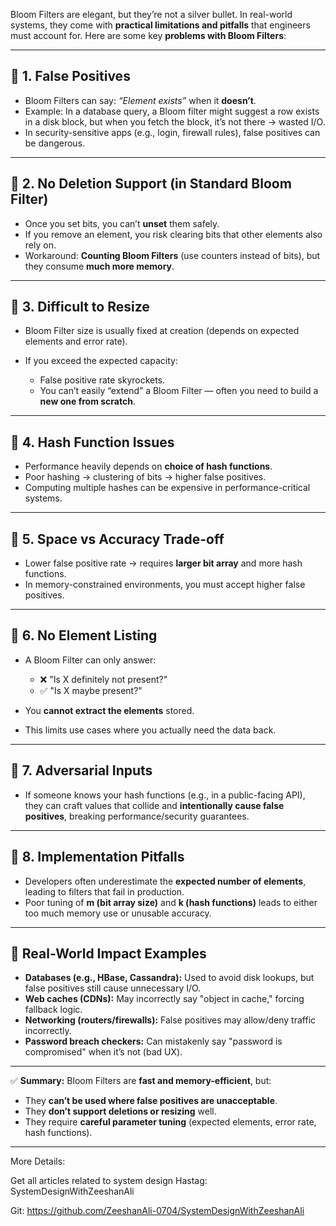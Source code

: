  Bloom Filters are elegant, but they’re not a silver bullet. In real-world systems, they come with **practical limitations and pitfalls** that engineers must account for. Here are some key **problems with Bloom Filters**:

---

## 🔑 1. **False Positives**

* Bloom Filters can say: *“Element exists”* when it **doesn’t**.
* Example: In a database query, a Bloom filter might suggest a row exists in a disk block, but when you fetch the block, it’s not there → wasted I/O.
* In security-sensitive apps (e.g., login, firewall rules), false positives can be dangerous.

---

## 🔑 2. **No Deletion Support (in Standard Bloom Filter)**

* Once you set bits, you can’t **unset** them safely.
* If you remove an element, you risk clearing bits that other elements also rely on.
* Workaround: **Counting Bloom Filters** (use counters instead of bits), but they consume **much more memory**.

---

## 🔑 3. **Difficult to Resize**

* Bloom Filter size is usually fixed at creation (depends on expected elements and error rate).
* If you exceed the expected capacity:

  * False positive rate skyrockets.
  * You can’t easily “extend” a Bloom Filter — often you need to build a **new one from scratch**.

---

## 🔑 4. **Hash Function Issues**

* Performance heavily depends on **choice of hash functions**.
* Poor hashing → clustering of bits → higher false positives.
* Computing multiple hashes can be expensive in performance-critical systems.

---

## 🔑 5. **Space vs Accuracy Trade-off**

* Lower false positive rate → requires **larger bit array** and more hash functions.
* In memory-constrained environments, you must accept higher false positives.

---

## 🔑 6. **No Element Listing**

* A Bloom Filter can only answer:

  * ❌ "Is X definitely not present?"
  * ✅ "Is X maybe present?"
* You **cannot extract the elements** stored.
* This limits use cases where you actually need the data back.

---

## 🔑 7. **Adversarial Inputs**

* If someone knows your hash functions (e.g., in a public-facing API), they can craft values that collide and **intentionally cause false positives**, breaking performance/security guarantees.

---

## 🔑 8. **Implementation Pitfalls**

* Developers often underestimate the **expected number of elements**, leading to filters that fail in production.
* Poor tuning of **m (bit array size)** and **k (hash functions)** leads to either too much memory use or unusable accuracy.

---

## 🚧 Real-World Impact Examples

* **Databases (e.g., HBase, Cassandra):** Used to avoid disk lookups, but false positives still cause unnecessary I/O.
* **Web caches (CDNs):** May incorrectly say "object in cache," forcing fallback logic.
* **Networking (routers/firewalls):** False positives may allow/deny traffic incorrectly.
* **Password breach checkers:** Can mistakenly say "password is compromised" when it’s not (bad UX).

---

✅ **Summary:**
Bloom Filters are **fast and memory-efficient**, but:

* They **can’t be used where false positives are unacceptable**.
* They **don’t support deletions or resizing** well.
* They require **careful parameter tuning** (expected elements, error rate, hash functions).

---



More Details:

Get all articles related to system design 
Hastag: SystemDesignWithZeeshanAli

Git: https://github.com/ZeeshanAli-0704/SystemDesignWithZeeshanAli